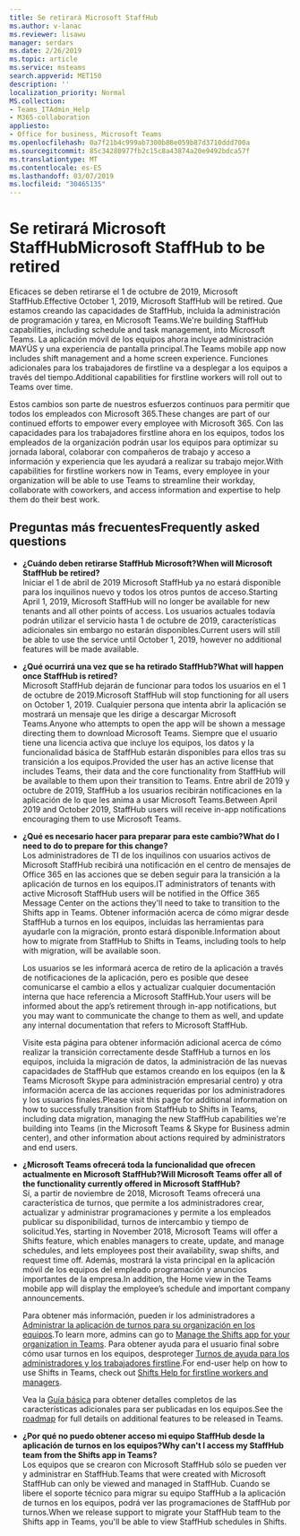 ```yaml
---
title: Se retirará Microsoft StaffHub
ms.author: v-lanac
ms.reviewer: lisawu
manager: serdars
ms.date: 2/26/2019
ms.topic: article
ms.service: msteams
search.appverid: MET150
description: ''
localization_priority: Normal
MS.collection:
- Teams_ITAdmin_Help
- M365-collaboration
appliesto:
- Office for business, Microsoft Teams
ms.openlocfilehash: 0a7f21b4c999ab7300b88e059b87d3710ddd700a
ms.sourcegitcommit: 85c34280977fb2c15c8a43874a20e9492bdca57f
ms.translationtype: MT
ms.contentlocale: es-ES
ms.lasthandoff: 03/07/2019
ms.locfileid: "30465135"
---
```

# <a name="microsoft-staffhub-to-be-retired"></a><span data-ttu-id="94b5b-102">Se retirará Microsoft StaffHub</span><span class="sxs-lookup"><span data-stu-id="94b5b-102">Microsoft StaffHub to be retired</span></span>

<span data-ttu-id="94b5b-103">Eficaces se deben retirarse el 1 de octubre de 2019, Microsoft StaffHub.</span><span class="sxs-lookup"><span data-stu-id="94b5b-103">Effective October 1, 2019, Microsoft StaffHub will be retired.</span></span> <span data-ttu-id="94b5b-104">Que estamos creando las capacidades de StaffHub, incluida la administración de programación y tarea, en Microsoft Teams.</span><span class="sxs-lookup"><span data-stu-id="94b5b-104">We're building StaffHub capabilities, including schedule and task management, into Microsoft Teams.</span></span> <span data-ttu-id="94b5b-105">La aplicación móvil de los equipos ahora incluye administración MAYÚS y una experiencia de pantalla principal.</span><span class="sxs-lookup"><span data-stu-id="94b5b-105">The Teams mobile app now includes shift management and a home screen experience.</span></span> <span data-ttu-id="94b5b-106">Funciones adicionales para los trabajadores de firstline va a desplegar a los equipos a través del tiempo.</span><span class="sxs-lookup"><span data-stu-id="94b5b-106">Additional capabilities for firstline workers will roll out to Teams over time.</span></span> 

<span data-ttu-id="94b5b-107">Estos cambios son parte de nuestros esfuerzos continuos para permitir que todos los empleados con Microsoft 365.</span><span class="sxs-lookup"><span data-stu-id="94b5b-107">These changes are part of our continued efforts to empower every employee with Microsoft 365.</span></span> <span data-ttu-id="94b5b-108">Con las capacidades para los trabajadores firstline ahora en los equipos, todos los empleados de la organización podrán usar los equipos para optimizar su jornada laboral, colaborar con compañeros de trabajo y acceso a información y experiencia que les ayudará a realizar su trabajo mejor.</span><span class="sxs-lookup"><span data-stu-id="94b5b-108">With capabilities for firstline workers now in Teams, every employee in your organization will be able to use Teams to streamline their workday, collaborate with coworkers, and access information and expertise to help them do their best work.</span></span>

## <a name="frequently-asked-questions"></a><span data-ttu-id="94b5b-109">Preguntas más frecuentes</span><span class="sxs-lookup"><span data-stu-id="94b5b-109">Frequently asked questions</span></span>

- <span data-ttu-id="94b5b-110">**¿Cuándo deben retirarse StaffHub Microsoft?**</span><span class="sxs-lookup"><span data-stu-id="94b5b-110">**When will Microsoft StaffHub be retired?**</span></span><br> <span data-ttu-id="94b5b-111">Iniciar el 1 de abril de 2019 Microsoft StaffHub ya no estará disponible para los inquilinos nuevo y todos los otros puntos de acceso.</span><span class="sxs-lookup"><span data-stu-id="94b5b-111">Starting April 1, 2019, Microsoft StaffHub will no longer be available for new tenants and all other points of access.</span></span> <span data-ttu-id="94b5b-112">Los usuarios actuales todavía podrán utilizar el servicio hasta 1 de octubre de 2019, características adicionales sin embargo no estarán disponibles.</span><span class="sxs-lookup"><span data-stu-id="94b5b-112">Current users will still be able to use the service until October 1, 2019, however no additional features will be made available.</span></span>

- <span data-ttu-id="94b5b-113">**¿Qué ocurrirá una vez que se ha retirado StaffHub?**</span><span class="sxs-lookup"><span data-stu-id="94b5b-113">**What will happen once StaffHub is retired?**</span></span><br><span data-ttu-id="94b5b-114">Microsoft StaffHub dejarán de funcionar para todos los usuarios en el 1 de octubre de 2019.</span><span class="sxs-lookup"><span data-stu-id="94b5b-114">Microsoft StaffHub will stop functioning for all users on October 1, 2019.</span></span> <span data-ttu-id="94b5b-115">Cualquier persona que intenta abrir la aplicación se mostrará un mensaje que les dirige a descargar Microsoft Teams.</span><span class="sxs-lookup"><span data-stu-id="94b5b-115">Anyone who attempts to open the app will be shown a message directing them to download Microsoft Teams.</span></span> <span data-ttu-id="94b5b-116">Siempre que el usuario tiene una licencia activa que incluye los equipos, los datos y la funcionalidad básica de StaffHub estarán disponibles para ellos tras su transición a los equipos.</span><span class="sxs-lookup"><span data-stu-id="94b5b-116">Provided the user has an active license that includes Teams, their data and the core functionality from StaffHub will be available to them upon their transition to Teams.</span></span>
<span data-ttu-id="94b5b-117">Entre abril de 2019 y octubre de 2019, StaffHub a los usuarios recibirán notificaciones en la aplicación de lo que les anima a usar Microsoft Teams.</span><span class="sxs-lookup"><span data-stu-id="94b5b-117">Between April 2019 and October 2019, StaffHub users will receive in-app notifications encouraging them to use Microsoft Teams.</span></span>

- <span data-ttu-id="94b5b-118">**¿Qué es necesario hacer para preparar para este cambio?**</span><span class="sxs-lookup"><span data-stu-id="94b5b-118">**What do I need to do to prepare for this change?**</span></span><br><span data-ttu-id="94b5b-119">Los administradores de TI de los inquilinos con usuarios activos de Microsoft StaffHub recibirá una notificación en el centro de mensajes de Office 365 en las acciones que se deben seguir para la transición a la aplicación de turnos en los equipos.</span><span class="sxs-lookup"><span data-stu-id="94b5b-119">IT administrators of tenants with active Microsoft StaffHub users will be notified in the Office 365 Message Center on the actions they'll need to take to transition to the Shifts app in Teams.</span></span> <span data-ttu-id="94b5b-120">Obtener información acerca de cómo migrar desde StaffHub a turnos en los equipos, incluidas las herramientas para ayudarle con la migración, pronto estará disponible.</span><span class="sxs-lookup"><span data-stu-id="94b5b-120">Information about how to migrate from StaffHub to Shifts in Teams, including tools to help with migration, will be available soon.</span></span>

    <span data-ttu-id="94b5b-121">Los usuarios se les informará acerca de retiro de la aplicación a través de notificaciones de la aplicación, pero es posible que desee comunicarse el cambio a ellos y actualizar cualquier documentación interna que hace referencia a Microsoft StaffHub.</span><span class="sxs-lookup"><span data-stu-id="94b5b-121">Your users will be informed about the app’s retirement through in-app notifications, but you may want to communicate the change to them as well, and update any internal documentation that refers to Microsoft StaffHub.</span></span>

    <span data-ttu-id="94b5b-122">Visite esta página para obtener información adicional acerca de cómo realizar la transición correctamente desde StaffHub a turnos en los equipos, incluida la migración de datos, la administración de las nuevas capacidades de StaffHub que estamos creando en los equipos (en la & Teams Microsoft Skype para administración empresarial centro) y otra información acerca de las acciones requeridas por los administradores y los usuarios finales.</span><span class="sxs-lookup"><span data-stu-id="94b5b-122">Please visit this page for additional information on how to successfully transition from StaffHub to Shifts in Teams, including data migration, managing the new StaffHub capabilities we're building into Teams (in the Microsoft Teams & Skype for Business admin center), and other information about actions required by administrators and end users.</span></span>

- <span data-ttu-id="94b5b-123">**¿Microsoft Teams ofrecerá toda la funcionalidad que ofrecen actualmente en Microsoft StaffHub?**</span><span class="sxs-lookup"><span data-stu-id="94b5b-123">**Will Microsoft Teams offer all of the functionality currently offered in Microsoft StaffHub?**</span></span><br><span data-ttu-id="94b5b-124">Sí, a partir de noviembre de 2018, Microsoft Teams ofrecerá una característica de turnos, que permite a los administradores crear, actualizar y administrar programaciones y permite a los empleados publicar su disponibilidad, turnos de intercambio y tiempo de solicitud.</span><span class="sxs-lookup"><span data-stu-id="94b5b-124">Yes, starting in November 2018, Microsoft Teams will offer a Shifts feature, which enables managers to create, update, and manage schedules, and lets employees post their availability, swap shifts, and request time off.</span></span> <span data-ttu-id="94b5b-125">Además, mostrará la vista principal en la aplicación móvil de los equipos del empleado programación y anuncios importantes de la empresa.</span><span class="sxs-lookup"><span data-stu-id="94b5b-125">In addition, the Home view in the Teams mobile app will display the employee’s schedule and important company announcements.</span></span> 

    <span data-ttu-id="94b5b-126">Para obtener más información, pueden ir los administradores a [Administrar la aplicación de turnos para su organización en los equipos](manage-the-shifts-app-for-your-organization-in-teams.md).</span><span class="sxs-lookup"><span data-stu-id="94b5b-126">To learn more, admins can go to [Manage the Shifts app for your organization in Teams](manage-the-shifts-app-for-your-organization-in-teams.md).</span></span> <span data-ttu-id="94b5b-127">Para obtener ayuda para el usuario final sobre cómo usar turnos en los equipos, desproteger [Turnos de ayuda para los administradores y los trabajadores firstline](https://support.office.com/article/apps-and-services-cc1fba57-9900-4634-8306-2360a40c665b).</span><span class="sxs-lookup"><span data-stu-id="94b5b-127">For end-user help on how to use Shifts in Teams, check out [Shifts Help for firstline workers and managers](https://support.office.com/article/apps-and-services-cc1fba57-9900-4634-8306-2360a40c665b).</span></span> 

    <span data-ttu-id="94b5b-128">Vea la [Guía básica](https://www.microsoft.com/microsoft-365/roadmap?filters=) para obtener detalles completos de las características adicionales para ser publicadas en los equipos.</span><span class="sxs-lookup"><span data-stu-id="94b5b-128">See the [roadmap](https://www.microsoft.com/microsoft-365/roadmap?filters=) for full details on additional features to be released in Teams.</span></span>

- <span data-ttu-id="94b5b-129">**¿Por qué no puedo obtener acceso mi equipo StaffHub desde la aplicación de turnos en los equipos?**</span><span class="sxs-lookup"><span data-stu-id="94b5b-129">**Why can't I access my StaffHub team from the Shifts app in Teams?**</span></span><br><span data-ttu-id="94b5b-130">Los equipos que se crearon con Microsoft StaffHub sólo se pueden ver y administrar en StaffHub.</span><span class="sxs-lookup"><span data-stu-id="94b5b-130">Teams that were created with Microsoft StaffHub can only be viewed and managed in StaffHub.</span></span> <span data-ttu-id="94b5b-131">Cuando se libere el soporte técnico para migrar su equipo StaffHub a la aplicación de turnos en los equipos, podrá ver las programaciones de StaffHub por turnos.</span><span class="sxs-lookup"><span data-stu-id="94b5b-131">When we release support to migrate your StaffHub team to the Shifts app in Teams, you'll be able to view StaffHub schedules in Shifts.</span></span> 
